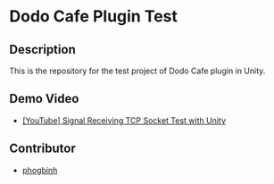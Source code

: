 # Dodo Cafe Plugin Test
## Description
This is the repository for the test project of Dodo Cafe plugin in Unity.

## Demo Video
* [[YouTube] Signal Receiving TCP Socket Test with Unity](https://youtu.be/o5E8vCiP9R8)

## Contributor
* [phogbinh](https://github.com/phogbinh)